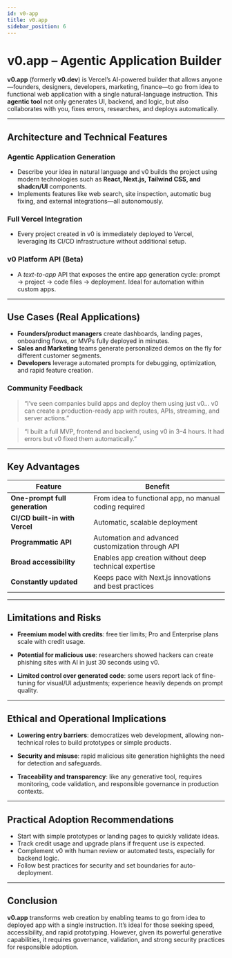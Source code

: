 ```yaml
---
id: v0-app
title: v0.app
sidebar_position: 6
---
```


# v0.app – Agentic Application Builder

**v0.app** (formerly **v0.dev**) is Vercel’s AI-powered builder that allows anyone—founders, designers, developers, marketing, finance—to go from idea to functional web application with a single natural-language instruction. This **agentic tool** not only generates UI, backend, and logic, but also collaborates with you, fixes errors, researches, and deploys automatically.  

---

##  Architecture and Technical Features

### Agentic Application Generation
- Describe your idea in natural language and v0 builds the project using modern technologies such as **React, Next.js, Tailwind CSS, and shadcn/UI** components.  
- Implements features like web search, site inspection, automatic bug fixing, and external integrations—all autonomously.  

### Full Vercel Integration
- Every project created in v0 is immediately deployed to Vercel, leveraging its CI/CD infrastructure without additional setup.  

### v0 Platform API (Beta)
- A *text-to-app* API that exposes the entire app generation cycle: prompt → project → code files → deployment. Ideal for automation within custom apps.  

---

##  Use Cases (Real Applications)

- **Founders/product managers** create dashboards, landing pages, onboarding flows, or MVPs fully deployed in minutes.  
- **Sales and Marketing** teams generate personalized demos on the fly for different customer segments.  
- **Developers** leverage automated prompts for debugging, optimization, and rapid feature creation.  

### Community Feedback
> “I’ve seen companies build apps and deploy them using just v0… v0 can create a production-ready app with routes, APIs, streaming, and server actions.”  

> “I built a full MVP, frontend and backend, using v0 in 3–4 hours. It had errors but v0 fixed them automatically.”  


---

##  Key Advantages

| Feature                        | Benefit                                                   |
|--------------------------------|-----------------------------------------------------------|
| **One-prompt full generation** | From idea to functional app, no manual coding required     |
| **CI/CD built-in with Vercel** | Automatic, scalable deployment                            |
| **Programmatic API**           | Automation and advanced customization through API         |
| **Broad accessibility**        | Enables app creation without deep technical expertise     |
| **Constantly updated**         | Keeps pace with Next.js innovations and best practices    |


---

##  Limitations and Risks

- **Freemium model with credits**: free tier limits; Pro and Enterprise plans scale with credit usage.  

- **Potential for malicious use**: researchers showed hackers can create phishing sites with AI in just 30 seconds using v0.  

- **Limited control over generated code**: some users report lack of fine-tuning for visual/UI adjustments; experience heavily depends on prompt quality.  

---

##  Ethical and Operational Implications

- **Lowering entry barriers**: democratizes web development, allowing non-technical roles to build prototypes or simple products.  

- **Security and misuse**: rapid malicious site generation highlights the need for detection and safeguards.  

- **Traceability and transparency**: like any generative tool, requires monitoring, code validation, and responsible governance in production contexts.

---

##  Practical Adoption Recommendations

- Start with simple prototypes or landing pages to quickly validate ideas.  
- Track credit usage and upgrade plans if frequent use is expected.  
- Complement v0 with human review or automated tests, especially for backend logic.  
- Follow best practices for security and set boundaries for auto-deployment.  

---

##  Conclusion

**v0.app** transforms web creation by enabling teams to go from idea to deployed app with a single instruction. It’s ideal for those seeking speed, accessibility, and rapid prototyping. However, given its powerful generative capabilities, it requires governance, validation, and strong security practices for responsible adoption.
